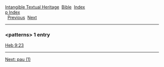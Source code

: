 [Intangible Textual Heritage](../../index)  [Bible](../index) 
[Index](index)   
[p Index](_p_)  
  [Previous](c08319)  [Next](c08321) 

------------------------------------------------------------------------

### &lt;patterns&gt; 1 entry

[Heb 9:23](../kjv/heb009.htm#023)  

------------------------------------------------------------------------

[Next: pau (1)](c08321)
